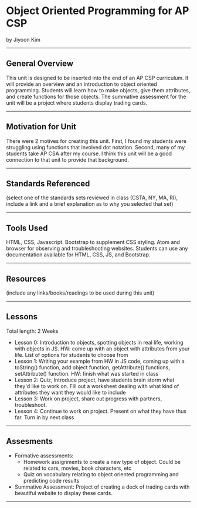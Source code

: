 # Object Oriented Programming for AP CSP
by Jiyoon Kim

-----

## General Overview
This unit is designed to be inserted into the end of an AP CSP curriculum. It will provide an overview and an introduction to object oriented programming. Students will learn how to make objects, give them attributes, and create functions for those objects. The summative assessment for the unit will be a project where students display trading cards.

---

## Motivation for Unit
There were 2 motives for creating this unit. First, I found my students were struggling using functions that involved dot notation. Second, many of my students take AP CSA after my course. I think this unit will be a good connection to that unit to provide that background.

---

## Standards Referenced
(select one of the standards sets reviewed in class (CSTA, NY, MA, RI), include a link and a brief explanation as to why you selected that set)

---

## Tools Used
HTML, CSS, Javascript. Bootstrap to supplement CSS styling.
Atom and browser for observing and troubleshooting websites. Students can use any documentation available for HTML, CSS, JS, and Bootstrap.

---

## Resources
(include any links/books/readings to be used during this unit)

---

## Lessons
Total length: 2 Weeks
* Lesson 0: Introduction to objects, spotting objects in real life, working with objects in JS. HW: come up with an object with attributes from your life. List of options for students to choose from
* Lesson 1: Writing your example from HW in JS code, coming up with a toString() function, add object function, getAttribute() functions, setAttribute() function. HW: finish what was started in class
* Lesson 2: Quiz, Introduce project, have students brain storm what they'd like to work on. Fill out a worksheet dealing with what kind of attributes they want they would like to include
* Lesson 3: Work on project, share out progress with partners, troubleshoot.
* Lesson 4: Continue to work on project. Present on what they have thus far. Turn in by next class


---

## Assesments
* Formative assessments:
  * Homework assignments to create a new type of object. Could be related to cars, movies, book characters, etc
  * Quiz on vocabulary relating to object oriented programming and predicting code results
* Summative Assessment: Project of creating a deck of trading cards with beautiful website to display these cards.

---
